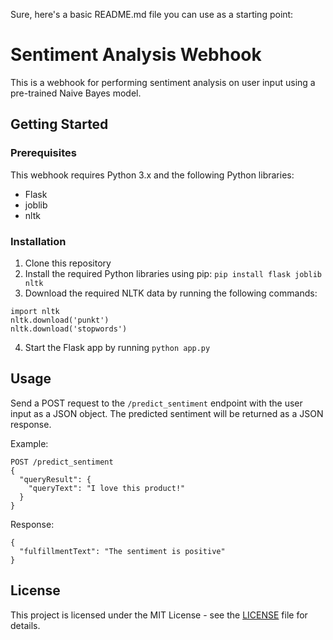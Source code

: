 Sure, here's a basic README.md file you can use as a starting point:

# Sentiment Analysis Webhook

This is a webhook for performing sentiment analysis on user input using a pre-trained Naive Bayes model.

## Getting Started

### Prerequisites

This webhook requires Python 3.x and the following Python libraries:

- Flask
- joblib
- nltk

### Installation

1. Clone this repository
2. Install the required Python libraries using pip: `pip install flask joblib nltk`
3. Download the required NLTK data by running the following commands:

```
import nltk
nltk.download('punkt')
nltk.download('stopwords')
```

4. Start the Flask app by running `python app.py`

## Usage

Send a POST request to the `/predict_sentiment` endpoint with the user input as a JSON object. The predicted sentiment will be returned as a JSON response.

Example:

```
POST /predict_sentiment
{
  "queryResult": {
    "queryText": "I love this product!"
  }
}
```

Response:

```
{
  "fulfillmentText": "The sentiment is positive"
}
```

## License

This project is licensed under the MIT License - see the [LICENSE](LICENSE) file for details.
